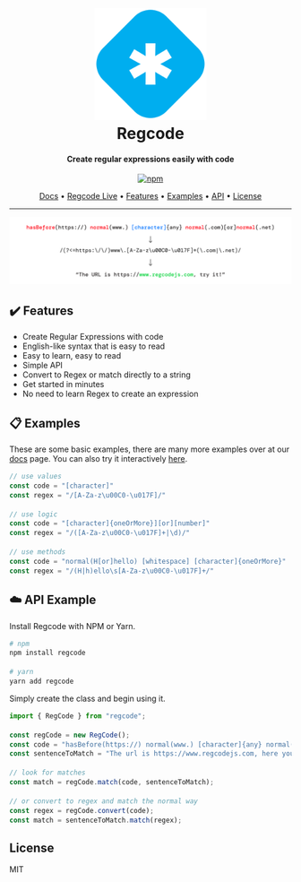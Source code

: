 
<h1 align="center">
  <br>
  <a href="http://www.regcodejs.com"><img src="https://raw.githubusercontent.com/banjo/regcode/main/docs/static/regcode-logo.png" alt="Regcode logo" width="200"></a>
  <br>
  Regcode
  <br>
</h1>

<h4 align="center">Create regular expressions easily with code</h4>

<p align="center">
  <a href="https://badge.fury.io/js/regcode">
    <img src="https://badge.fury.io/js/regcode.svg"
         alt="npm">
  </a>
</p>


<p align="center">
  <a href="https://docs.regcodejs.com">Docs</a> •
  <a href="https://www.regcodejs.com">Regcode Live</a> •
  <a href="#heavy_check_mark-features">Features</a> •
  <a href="#examples">Examples</a> •
  <a href="#cloud-api-example">API</a> •
  <a href="#license">License</a>
</p>

---


![screenshot](https://raw.githubusercontent.com/banjo/regcode/main/docs/static/regcode-light.png)


## :heavy_check_mark: Features

* Create Regular Expressions with code
* English-like syntax that is easy to read
* Easy to learn, easy to read
* Simple API
* Convert to Regex or match directly to a string
* Get started in minutes
* No need to learn Regex to create an expression

## :clipboard: Examples

These are some basic examples, there are many more examples over at our [docs](https://docs.regcodejs.com) page. You can also try it interactively [here](https://www.regcodejs.com).


```ts
// use values
const code = "[character]"
const regex = "/[A-Za-z\u00C0-\u017F]/"

// use logic
const code = "[character]{oneOrMore}][or][number]"
const regex = "/([A-Za-z\u00C0-\u017F]+|\d)/"

// use methods
const code = "normal(H[or]hello) [whitespace] [character]{oneOrMore}"
const regex = "/(H|h)ello\s[A-Za-z\u00C0-\u017F]+/"
```

## :cloud: API Example

Install Regcode with NPM or Yarn.

```bash
# npm
npm install regcode 

# yarn
yarn add regcode

```

Simply create the class and begin using it.

```ts
import { RegCode } from "regcode";

const regCode = new RegCode();
const code = "hasBefore(https://) normal(www.) [character]{any} normal(.com)[or]normal(.net)";
const sentenceToMatch = "The url is https://www.regcodejs.com, here you go!";

// look for matches
const match = regCode.match(code, sentenceToMatch);

// or convert to regex and match the normal way
const regex = regCode.convert(code);
const match = sentenceToMatch.match(regex);
```

## License

MIT
